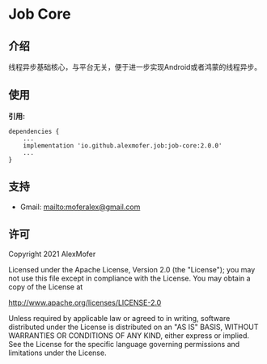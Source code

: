 Job Core
========

介绍
---

线程异步基础核心，与平台无关，便于进一步实现Android或者鸿蒙的线程异步。

使用
---

**引用:**
```
dependencies {
    ...
    implementation 'io.github.alexmofer.job:job-core:2.0.0'
    ...
}
```

支持
---

- Gmail: <mailto:moferalex@gmail.com>

许可
---

Copyright 2021 AlexMofer

Licensed under the Apache License, Version 2.0 (the "License");
you may not use this file except in compliance with the License.
You may obtain a copy of the License at

   http://www.apache.org/licenses/LICENSE-2.0

Unless required by applicable law or agreed to in writing, software
distributed under the License is distributed on an "AS IS" BASIS,
WITHOUT WARRANTIES OR CONDITIONS OF ANY KIND, either express or implied.
See the License for the specific language governing permissions and
limitations under the License.